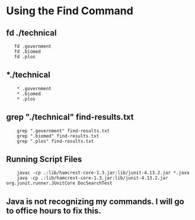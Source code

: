 # Using the Find Command

## fd ./technical
       fd .government
       fd .biomed
       fd .plos
## *./technical
        * .government
        * .biomed
        * .plos
## grep "./technical" find-results.txt
        grep ".government" find-results.txt
        grep ".biomed" find-results.txt
        grep ".plos" find-results.txt
## Running Script Files
        javac -cp .:lib/hamcrest-core-1.3.jar:lib/junit-4.13.2.jar *.java
        java -cp .:lib/hamcrest-core-1.3.jar:lib/junit-4.13.2.jar org.junit.runner.JUnitCore DocSearchTest
## Java is not recognizing my commands. I will go to office hours to fix this. 